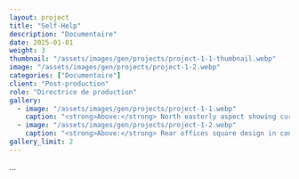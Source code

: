 ```yaml
---
layout: project
title: "Self-Help"
description: "Documentaire"
date: 2025-01-01
weight: 3
thumbnail: "/assets/images/gen/projects/project-1-1-thumbnail.webp"
image: "/assets/images/gen/projects/project-1-2.webp"
categories: ["Documentaire"]
client: "Post-production"
role: "Directrice de production"
gallery:
  - image: "/assets/images/gen/projects/project-1-1.webp"
    caption: "<strong>Above:</strong> North easterly aspect showing curved design"
  - image: "/assets/images/gen/projects/project-1-2.webp"
    caption: "<strong>Above:</strong> Rear offices square design in contrast"
gallery_limit: 2
---
```


...
